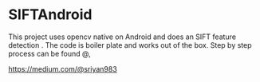 # SIFTAndroid
This project uses opencv native on Android and does an SIFT feature detection . The code is boiler plate and works out of the box. Step by step process can be found @,

https://medium.com/@sriyan983
